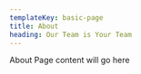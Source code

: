 ```yaml
---
templateKey: basic-page
title: About
heading: Our Team is Your Team
---
```


About Page content will go here
